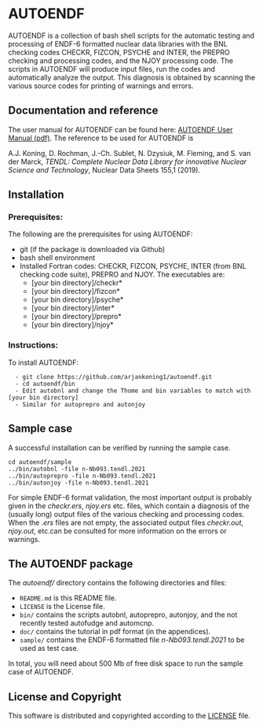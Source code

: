 
# AUTOENDF
AUTOENDF is a collection of bash shell scripts for the automatic testing and processing of ENDF-6 formatted nuclear data libraries with the BNL checking codes CHECKR, FIZCON, PSYCHE and INTER, the PREPRO checking and processing codes, and the NJOY processing code. The scripts in AUTOENDF will produce input files, run the codes and automatically analyze the output. This diagnosis is obtained by scanning the various source codes for printing of warnings and errors.

## Documentation and reference
The user manual for AUTOENDF can be found here: [AUTOENDF User Manual (pdf)](https://github.com/arjankoning1/autoendf/tree/master/doc/tools.pdf).
The reference to be used for AUTOENDF is

A.J. Koning, D. Rochman, J.-Ch. Sublet, N. Dzysiuk, M. Fleming, and S. van der Marck, *TENDL: Complete Nuclear Data Library for innovative Nuclear Science and Technology*, Nuclear Data Sheets 155,1 (2019).

## Installation

### Prerequisites:

The following are the prerequisites for using AUTOENDF:
  - git (if the package is downloaded via Github)
  - bash shell environment
  - Installed Fortran codes: CHECKR, FIZCON, PSYCHE, INTER (from BNL checking code suite), PREPRO and NJOY. The executables are:
    - [your bin directory]/checkr*
    - [your bin directory]/fizcon*
    - [your bin directory]/psyche*
    - [your bin directory]/inter*
    - [your bin directory]/prepro*
    - [your bin directory]/njoy*

### Instructions:

To install AUTOENDF:
```
  - git clone https://github.com/arjankoning1/autoendf.git
  - cd autoendf/bin
  - Edit autobnl and change the Thome and bin variables to match with [your bin directory]
  - Similar for autoprepro and autonjoy
```

## Sample case

A successful installation can be verified by running the sample case. 
```
cd autoendf/sample
../bin/autobnl -file n-Nb093.tendl.2021
../bin/autoprepro -file n-Nb093.tendl.2021
../bin/autonjoy -file n-Nb093.tendl.2021
```

For simple ENDF-6 format validation, the most important output is probably given in the *checkr.ers*, *njoy.ers* etc. files, which contain a
diagnosis of the (usually long) output files of the various checking and processing codes. When the *.ers* files are not empty, the associated output files *checkr.out*, *njoy.out*, etc.can be consulted for more information on the errors or warnings.

## The AUTOENDF package

The *autoendf/* directory contains the following directories and files:

+ `README.md` is this README file.
+ `LICENSE` is the License file.
+ `bin/` contains the scripts autobnl, autoprepro, autonjoy, and the not recently tested autofudge and automcnp.
+ `doc/` contains the tutorial in pdf format (in the appendices).
+ `sample/` contains the ENDF-6 formatted file *n-Nb093.tendl.2021* to be used as test case.

In total, you will need about 500 Mb of free disk space to run the sample case of AUTOENDF.

## License and Copyright
This software is distributed and copyrighted according to the [LICENSE](LICENSE) file.
